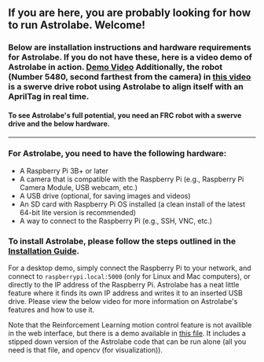 ## If you are here, you are probably looking for how to run Astrolabe. Welcome!

### Below are installation instructions and hardware requirements for Astrolabe. If you do not have these, here is a video demo of Astrolabe in action. [Demo Video](https://photos.app.goo.gl/d8d1BrXxFQ55kBTw8) Additionally, the robot (Number 5480, second farthest from the camera) in [this video](https://photos.app.goo.gl/TB7kf1TqXvu61tkAA) is a swerve drive robot using Astrolabe to align itself with an AprilTag in real time.

#### To see Astrolabe's full potential, you need an FRC robot with a swerve drive and the below hardware. 

---
### For Astrolabe, you need to have the following hardware:
- A Raspberry Pi 3B+ or later
- A camera that is compatible with the Raspberry Pi (e.g., Raspberry Pi Camera Module,
  USB webcam, etc.)
- A USB drive (optional, for saving images and videos)
- An SD card with Raspberry Pi OS installed (a clean install of the latest 64-bit lite version is recommended)
- A way to connect to the Raspberry Pi (e.g., SSH, VNC, etc.)

### To install Astrolabe, please follow the steps outlined in the [Installation Guide](README.md#installation).

For a desktop demo, simply connect the Raspberry Pi to your network, and connect to `raspberrypi.local:5000` (only for Linux and Mac computers), or directly to the IP address of the Raspberry Pi. Astrolabe has a neat little feature where it finds its own IP address and writes it to an inserted USB drive. Please view the below video for more information on Astrolabe's features and how to use it.

Note that the Reinforcement Learning motion control feature is not availible in the web interface, but there is a demo available in [this file](Coprocessor/Reinforcement/demos/1d_momentum_sim.py). It includes a stipped down version of the Astrolabe code that can be run alone (all you need is that file, and opencv (for visualization)).

